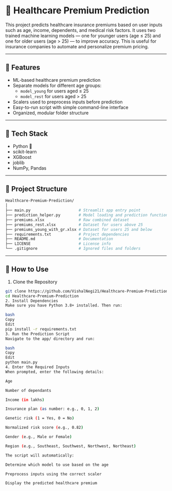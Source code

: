 # 🏥 Healthcare Premium Prediction

This project predicts healthcare insurance premiums based on user inputs such as age, income, dependents, and medical risk factors. It uses two trained machine learning models — one for younger users (age ≤ 25) and one for older users (age > 25) — to improve accuracy. This is useful for insurance companies to automate and personalize premium pricing.

---

## 🚀 Features

- ML-based healthcare premium prediction
- Separate models for different age groups:
  - `model_young` for users aged ≤ 25
  - `model_rest` for users aged > 25
- Scalers used to preprocess inputs before prediction
- Easy-to-run script with simple command-line interface
- Organized, modular folder structure

---

## 🧠 Tech Stack

- Python 🐍
- scikit-learn
- XGBoost
- joblib
- NumPy, Pandas

---

## 📁 Project Structure


```bash
Healthcare-Premium-Prediction/
│
├── main.py                     # Streamlit app entry point
├── prediction_helper.py        # Model loading and prediction functions
├── premiums.xlsx               # Raw combined dataset
├── premiums_rest.xlsx          # Dataset for users above 25
├── premiums_young_with_gr.xlsx # Dataset for users 25 and below
├── requirements.txt            # Project dependencies
├── README.md                   # Documentation
├── LICENSE                     # License info
└── .gitignore                  # Ignored files and folders
```



---

## 🧪 How to Use

 1. Clone the Repository

```bash
git clone https://github.com/VishalNegi21/Healthcare-Premium-Prediction.git
cd Healthcare-Premium-Prediction
2. Install Dependencies
Make sure you have Python 3.8+ installed. Then run:

bash
Copy
Edit
pip install -r requirements.txt
3. Run the Prediction Script
Navigate to the app/ directory and run:

bash
Copy
Edit
python main.py
4. Enter the Required Inputs
When prompted, enter the following details:

Age

Number of dependants

Income (in lakhs)

Insurance plan (as number: e.g., 0, 1, 2)

Genetic risk (1 = Yes, 0 = No)

Normalized risk score (e.g., 0.82)

Gender (e.g., Male or Female)

Region (e.g., Southeast, Southwest, Northwest, Northeast)

The script will automatically:

Determine which model to use based on the age

Preprocess inputs using the correct scaler

Display the predicted healthcare premium




